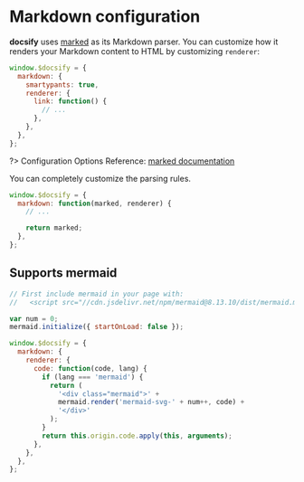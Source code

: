# Markdown configuration

**docsify** uses [marked](https://github.com/markedjs/marked) as its Markdown parser. You can customize how it renders your Markdown content to HTML by customizing `renderer`:

```js
window.$docsify = {
  markdown: {
    smartypants: true,
    renderer: {
      link: function() {
        // ...
      },
    },
  },
};
```

?> Configuration Options Reference: [marked documentation](https://marked.js.org/#/USING_ADVANCED.md)

You can completely customize the parsing rules.

```js
window.$docsify = {
  markdown: function(marked, renderer) {
    // ...

    return marked;
  },
};
```

## Supports mermaid

```js
// First include mermaid in your page with:
//   <script src="//cdn.jsdelivr.net/npm/mermaid@8.13.10/dist/mermaid.min.js"></script>

var num = 0;
mermaid.initialize({ startOnLoad: false });

window.$docsify = {
  markdown: {
    renderer: {
      code: function(code, lang) {
        if (lang === 'mermaid') {
          return (
            '<div class="mermaid">' +
            mermaid.render('mermaid-svg-' + num++, code) +
            '</div>'
          );
        }
        return this.origin.code.apply(this, arguments);
      },
    },
  },
};
```
